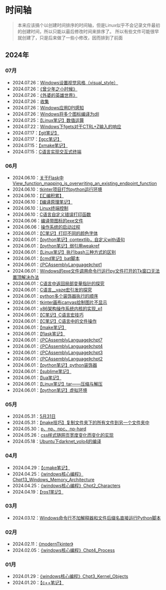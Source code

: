 # 时间轴
> 本来应该搞个以创建时间排序的时间轴，但是Linux似乎不会记录文件最初的创建时间，所以只能以最后修改时间来排序了。
所以有些文件可能很早就创建了，只是后来做了一些小修改，因而排到了前面


## 2024年

### 07月
- 2024.07.26：[Windows设置视觉风格（visual_style）](Windows设置视觉风格（visual_style）.html)
- 2024.07.26：[《曾少年之小时候》](《曾少年之小时候》.html)
- 2024.07.26：[《外婆的英雄世界》](《外婆的英雄世界》.html)
- 2024.07.26：[收集](收集.html)
- 2024.07.26：[Windows应用DPI感知](Windows应用DPI感知.html)
- 2024.07.26：[Windows将多个图标编译为dll](Windows将多个图标编译为dll.html)
- 2024.07.25：[【Linux笔记】数值运算](【Linux笔记】数值运算.html)
- 2024.07.22：[Windows下fgets对于CTRL+Z输入的响应](Windows下fgets对于CTRL+Z输入的响应.html)
- 2024.07.17：[【git笔记】](【git笔记】.html)
- 2024.07.17：[【gcc笔记】](【gcc笔记】.html)
- 2024.07.15：[【xmake笔记】](【xmake笔记】.html)
- 2024.07.15：[C语言实现交互式终端](C语言实现交互式终端.html)

### 06月
- 2024.06.10：[关于Flask中View_function_mapping_is_overwriting_an_existing_endpoint_function](关于Flask中View_function_mapping_is_overwriting_an_existing_endpoint_function.html)
- 2024.06.10：[tkinter项目打包python运行环境](tkinter项目打包python运行环境.html)
- 2024.06.10：[【汇编积累】](【汇编积累】.html)
- 2024.06.10：[【编译原理笔记】](【编译原理笔记】.html)
- 2024.06.10：[Linux终端控制](Linux终端控制.html)
- 2024.06.10：[C语言自定义错误打印函数](C语言自定义错误打印函数.html)
- 2024.06.06：[编译带图标的exe文件](编译带图标的exe文件.html)
- 2024.06.06：[操作系统的启动过程](操作系统的启动过程.html)
- 2024.06.01：[【C笔记】打印不同的颜色字体](【C笔记】打印不同的颜色字体.html)
- 2024.06.01：[【python笔记】contextlib，自定义with语句](【python笔记】contextlib，自定义with语句.html)
- 2024.06.01：[【python笔记】弱引用weakref](【python笔记】弱引用weakref.html)
- 2024.06.01：[【Linux笔记】执行bash三种方式的区别](【Linux笔记】执行bash三种方式的区别.html)
- 2024.06.01：[【cmd笔记】bat脚本](【cmd笔记】bat脚本.html)
- 2024.06.01：[《PCAssemblyLanguage》chpt1](《PCAssemblyLanguage》chpt1.html)
- 2024.06.01：[Windows的exe文件调用命令行运行py文件打开的Tk窗口无法置顶解决办法](Windows的exe文件调用命令行运行py文件打开的Tk窗口无法置顶解决办法.html)
- 2024.06.01：[C语言中返回局部变量指针的探究](C语言中返回局部变量指针的探究.html)
- 2024.06.01：[C语言__vaze宏引发的探究](C语言__vaze宏引发的探究.html)
- 2024.06.01：[python多个装饰器执行的顺序](python多个装饰器执行的顺序.html)
- 2024.06.01：[tkinter画布canvas绘制图片不显示](tkinter画布canvas绘制图片不显示.html)
- 2024.06.01：[x86架构操作系统内核的实现_p1](x86架构操作系统内核的实现_p1.html)
- 2024.06.01：[【C笔记】C语言宏技巧](【C笔记】C语言宏技巧.html)
- 2024.06.01：[【C笔记】C语言中的文件操作](【C笔记】C语言中的文件操作.html)
- 2024.06.01：[【make笔记】](【make笔记】.html)
- 2024.06.01：[【flask笔记】](【flask笔记】.html)
- 2024.06.01：[《PCAssemblyLanguage》chpt7](《PCAssemblyLanguage》chpt7.html)
- 2024.06.01：[《PCAssemblyLanguage》chpt4](《PCAssemblyLanguage》chpt4.html)
- 2024.06.01：[《PCAssemblyLanguage》chpt3](《PCAssemblyLanguage》chpt3.html)
- 2024.06.01：[《PCAssemblyLanguage》chpt2](《PCAssemblyLanguage》chpt2.html)
- 2024.06.01：[【python笔记】python装饰器](【python笔记】python装饰器.html)
- 2024.06.01：[【sublime笔记】](【sublime笔记】.html)
- 2024.06.01：[【lua笔记】](【lua笔记】.html)
- 2024.06.01：[【Linux笔记】tar——压缩与解压](【Linux笔记】tar——压缩与解压.html)
- 2024.06.01：[【python笔记】虚拟环境](【python笔记】虚拟环境.html)

### 05月
- 2024.05.31：[5月31日](5月31日.html)
- 2024.05.31：[【make技巧】复制文件夹下的所有文件到另一个文件夹中](【make技巧】复制文件夹下的所有文件到另一个文件夹中.html)
- 2024.05.30：[p、np、npc、np-hard](p、np、npc、np-hard.html)
- 2024.05.26：[css样式随网页宽度变化而变化的实现](css样式随网页宽度变化而变化的实现.html)
- 2024.05.18：[Ubuntu下darknet_yolo4的编译](Ubuntu下darknet_yolo4的编译.html)

### 04月
- 2024.04.29：[【cmake笔记】](【cmake笔记】.html)
- 2024.04.25：[《windows核心编程》Chpt13_Windows_Memory_Architecture](《windows核心编程》Chpt13_Windows_Memory_Architecture.html)
- 2024.04.25：[《windows核心编程》Chpt2_Characters](《windows核心编程》Chpt2_Characters.html)
- 2024.04.19：[【ros1笔记】](【ros1笔记】.html)

### 03月
- 2024.03.12：[Windows命令行不加解释器和文件后缀名直接运行Python脚本](Windows命令行不加解释器和文件后缀名直接运行Python脚本.html)

### 02月
- 2024.02.11：[《modernTkinter》](《modernTkinter》.html)
- 2024.02.05：[《windows核心编程》Chpt4_Process](《windows核心编程》Chpt4_Process.html)

### 01月
- 2024.01.29：[《windows核心编程》Chpt3_Kernel_Objects](《windows核心编程》Chpt3_Kernel_Objects.html)
- 2024.01.20：[【c++笔记】](【c++笔记】.html)
